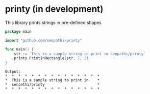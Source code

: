 # printy (in development)
This library prints strings in pre-defined shapes

```go
package main

import "github.com/senpathi/printy"

func main() {
	str := `This is a sample string to print in senpathi/printy`
	printy.PrintInRectangle(str, 7, 2)
}

```

```text
Output:
*  *  *  *  *  *  *  *  *  *  *  *  *  *  *  
*  This is a sample string to print in    *  
*  senpathi/printy                        *  
*  *  *  *  *  *  *  *  *  *  *  *  *  *  *  
```
